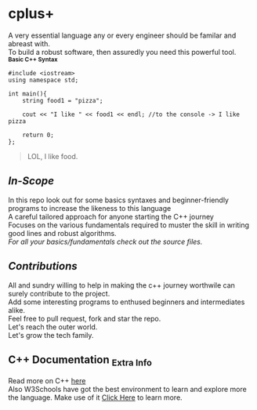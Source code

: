 # cplus+
A very essential language any or every engineer should be familar and abreast with. <br>
To build a robust software, then assuredly you need this powerful tool.<br>
<sub>**Basic C++ Syntax**</sub>

```
#include <iostream>
using namespace std;

int main(){
    string food1 = "pizza";
    
    cout << "I like " << food1 << endl; //to the console -> I like pizza
    
    return 0;
};
```
> LOL, I like food.

## *In-Scope*

In this repo look out for some basics syntaxes and beginner-friendly programs to increase the likeness to this language<br>
A careful tailored approach for anyone starting the C++ journey<br>
Focuses on the various fundamentals required to muster the skill in writing good lines and robust algorithms.<br>
<i>For all your basics/fundamentals check out the source files. </i>

## *Contributions*

All and sundry willing to help in making the c++ journey worthwile can surely contribute to the project.<br>
Add some interesting programs to enthused beginners and intermediates alike.<br>
Feel free to pull request, fork and star the repo.<br>
Let's reach the outer world.<br>
Let's grow the tech family.<br>

## C++ Documentation <sub>Extra Info</sub>
Read more on C++ [here](https://learn.microsoft.com/en-us/cpp/?view=msvc-170)<br>
Also W3Schools have got the best environment to learn and explore more the language. Make use of it
[Click Here](https://www.w3schools.com/cpp/) to learn more.
